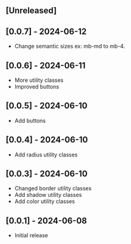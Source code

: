 ## [Unreleased]

## [0.0.7] - 2024-06-12

- Change semantic sizes ex: mb-md to mb-4.

## [0.0.6] - 2024-06-11

- More utility classes
- Improved buttons

## [0.0.5] - 2024-06-10

- Add buttons

## [0.0.4] - 2024-06-10

- Add radius utility classes

## [0.0.3] - 2024-06-10

- Changed border utility classes
- Add shadow utility classes
- Add color utility classes

## [0.0.1] - 2024-06-08

- Initial release
